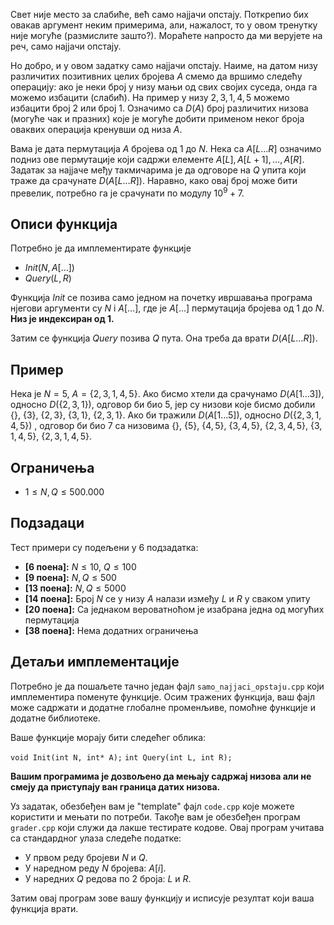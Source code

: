 Свет није место за слабиће, већ само најјачи опстају. Поткрепио бих овакав аргумент неким примерима, али, нажалост, то у овом тренутку није могуће (размислите зашто?). Мораћете напросто да ми верујете на реч, само најјачи опстају.

Но добро, и у овом задатку само најјачи опстају. Наиме, на датом низу различитих позитивних целих бројева $A$ смемо да вршимо следећу операцију: ако је неки број у низу мањи од свих својих суседа, онда га можемо избацити (слабић). На пример у низу $2,3,1,4,5$ можемо избацити број $2$ или број $1$. Означимо са $D(A)$ број различитих низова (могуће чак и празних) које је могуће добити применом неког броја оваквих операција кренувши од низа $A$.

Вама је дата пермутација $A$ бројева од $1$ до $N$. Нека са $A[L\ldots R]$ означимо подниз ове пермутације који садржи елементе $A[L],A[L+1],\ldots,A[R]$. Задатак за најјаче међу такмичарима је да одговоре на $Q$ упита који траже да срачунате $D(A[L\ldots R])$. Наравно, како овај број може бити превелик, потребно га је срачунати по модулу $10^9+7$.

## Описи функција
Потребно је да имплементирате функције

-   $Init(N,  A[\ldots])$
-   $Query(L, R)$

Функција $Init$ се позива само једном на почетку ивршавања програма нјегови аргументи су $N$ i $A[\ldots]$, где је $A[\ldots]$ пермутација бројева од $1$ до $N$.   **Низ је индексиран од 1.**

Затим се функција $Query$ позива $Q$ пута. Она треба да врати $D(A[L\ldots R])$.

## Пример
Нека је $N=5$,  $A=\{2,3,1,4,5\}$. Ако бисмо хтели да срачунамо   $D(A[1\ldots3])$, односно $D(\{2,3,1\})$, одговор би био $5$, јер су низови које бисмо добили $\{\}$, $\{3\}$, $\{2,3\}$, $\{3,1\}$, $\{2,3,1\}$. Ако би тражили $D(A[1\ldots5])$, односно $D(\{2,3,1,4,5\})$ , одговор би био $7$ са низовима $\{\},$ $\{5\}$, $\{4,5\}$, $\{3,4,5\}$, $\{2,3,4,5\}$, $\{3,1,4,5\}$, $\{2,3,1,4,5\}$.

## Ограничења

-   $1 \leq N,Q \leq 500.000$

## Подзадаци
Тест примери су подељени у $6$ подзадатка:

-   **[6 поена]:** $N\le10$, $Q\le 100$
-   **[9 поена]:** $N,Q\le500$
-   **[13 поена]:** $N,Q\le5000$
-   **[14 поена]:** Број $N$ се у низу $A$ налази између $L$ и $R$ у сваком упиту
-   **[20 поена]:** Са једнаком вероватноћом је изабрана једна од могућих пермутација
-   **[38 поена]:** Нема додатних ограничења

## Детаљи имплементације
Потребно је да пошаљете тачно један фајл  `samo_najjaci_opstaju.cpp`  који имплементира поменуте функције. Осим тражених функција, ваш фајл може садржати и додатне глобалне променљиве, помоћне функције и додатне библиотеке.

Ваше функције морају бити следећег облика:

`void Init(int N, int* A);`
`int Query(int L, int R);`

**Вашим програмима је дозвољено да мењају садржај низова али не смеју да приступају ван граница датих низова.**

Уз задатак, обезбеђен вам је "template" фајл  `code.cpp`  које можете користити и мењати по потреби. Такође вам је обезбеђен програм  `grader.cpp`  који служи да лакше тестирате кодове. Овај програм учитава са стандардног улаза следеће податке:

-   У првом реду бројеви $N$ и $Q$.
-   У наредном реду $N$ бројева: $A[i]$.
-   У наредних $Q$ редова по $2$ броја: $L$ и $R$.

Затим овај програм зове вашу функцију и исписује резултат који ваша функција врати.



